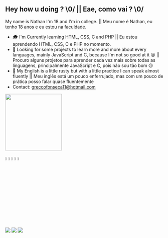 ## Hey how u doing ? \0/ || Eae, como vai ? \0/
My name is Nathan I'm 18 and I'm in college. || Meu nome é Nathan, eu tenho 18 anos e eu estou na faculdade. 


- 🎓 I'm Currently learning HTML, CSS, C and PHP || Eu estou aprendendo HTML, CSS, C e PHP no momento.
- 👀 Looking for some projects to learn more and more about every languages, mainly JavaScript and C, because I'm not so good at it 😢 || Procuro alguns projetos para aprender cada vez mais sobre todas as linguagens, principalmente JavaScript e C, pois não sou tão bom 😢
- 🙂 My English is a little rusty but with a little practice I can speak almost fluently || Meu inglês está um pouco enferrujado, mas com um pouco de prática posso falar quase fluentemente
- Contact: greccofonseca11@hotmail.com

<div>
  <a href="https://github.com/NMaksed">
    <img height="180em" src="https://github-readme-stats.vercel.app/api?username=NMaksed&show_icons=true&theme=tokyonight"/>
</div>
  
<div style="display: inline-block"><br>
      <img src="https://cdn.jsdelivr.net/gh/devicons/devicon/icons/html5/html5-original.svg" width="5%" />
      <img src="https://cdn.jsdelivr.net/gh/devicons/devicon/icons/css3/css3-original.svg" width="5%" />
      <img src="https://cdn.jsdelivr.net/gh/devicons/devicon/icons/c/c-original.svg" width="5%" />
      <img src="https://cdn.jsdelivr.net/gh/devicons/devicon/icons/php/php-plain.svg" width="5%" />
      <img src="https://cdn.jsdelivr.net/gh/devicons/devicon/icons/javascript/javascript-original.svg" width="5%" />
</div>
   
##
          
<div>
  <a href="https://www.instagram.com/nfonseca_11/"> <img src="https://img.shields.io/badge/Instagram-E4405F?style=for-the-badge&logo=instagram&logoColor=white" target="_blank"></a> 
  <a href="https://twitter.com/FonsecaGrecco"> <img src="https://img.shields.io/badge/Twitter-1DA1F2?style=for-the-badge&logo=twitter&logoColor=white" target="_blank"></a>
  <a href="https://www.linkedin.com/in/nathan-grecco-fonseca-006579235/"> <img src="https://img.shields.io/badge/LinkedIn-0077B5?style=for-the-badge&logo=linkedin&logoColor=white" target="_blank"> </a>
          
